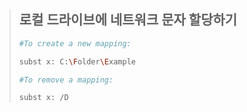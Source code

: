 >  ## 로컬 드라이브에 네트워크 문자 할당하기
>
> ```bash
> #To create a new mapping:
> 
> subst x: C:\Folder\Example
> 
> #To remove a mapping:
> 
> subst x: /D
> ```
>
> 